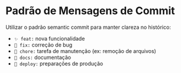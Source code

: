 # Padrão de Mensagens de Commit

Utilizar o padrão semantic commit para manter clareza no histórico:

- `✨ feat:` nova funcionalidade
- `🐛 fix:` correção de bug
- `🧹 chore:` tarefa de manutenção (ex: remoção de arquivos)
- `📄 docs:` documentação
- `🚀 deploy:` preparações de produção
